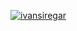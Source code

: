 [![ivansiregar](https://circleci.com/gh/ivansiregar/MySimpleCleanArchitecture.svg?style=svg)](https://circleci.com/gh/ivansiregar/MySimpleCleanArchitecture)
